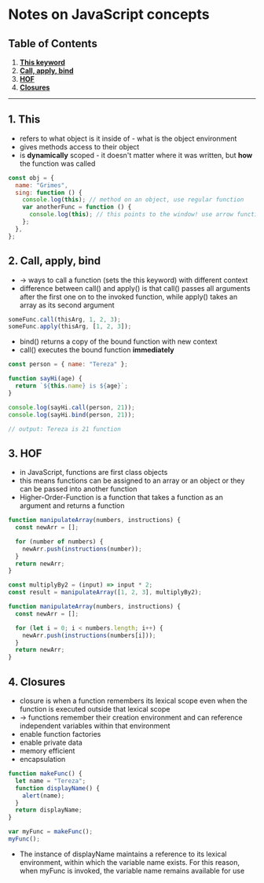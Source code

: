 # Notes on JavaScript concepts

## Table of Contents

1. **[This keyword](#1-this-keyword)**
2. **[Call, apply, bind](#2-call-apply-bind)**
3. **[HOF](#3-HOF)**
4. **[Closures](#4-Closures)**

---

## 1. This

- refers to what object is it inside of - what is the object environment
- gives methods access to their object
- is **dynamically** scoped - it doesn't matter where it was written, but **how** the function was called

```javascript
const obj = {
  name: "Grimes",
  sing: function () {
    console.log(this); // method on an object, use regular function
    var anotherFunc = function () {
      console.log(this); // this points to the window! use arrow function here instead
    };
  },
};
```

## 2. Call, apply, bind

- → ways to call a function (sets the this keyword) with different context
- difference between call() and apply() is that call() passes all arguments after the first one on to the invoked function, while apply() takes an array as its second argument

```javascript
someFunc.call(thisArg, 1, 2, 3);
someFunc.apply(thisArg, [1, 2, 3]);
```

- bind() returns a copy of the bound function with new context
- call() executes the bound function **immediately**

```javascript
const person = { name: "Tereza" };

function sayHi(age) {
  return `${this.name} is ${age}`;
}

console.log(sayHi.call(person, 21));
console.log(sayHi.bind(person, 21));

// output: Tereza is 21 function
```

## 3. HOF

- in JavaScript, functions are first class objects
- this means functions can be assigned to an array or an object or they can be passed into another function
- Higher-Order-Function is a function that takes a function as an argument and returns a function

```javascript
function manipulateArray(numbers, instructions) {
  const newArr = [];

  for (number of numbers) {
    newArr.push(instructions(number));
  }
  return newArr;
}

const multiplyBy2 = (input) => input * 2;
const result = manipulateArray([1, 2, 3], multiplyBy2);
```

```javascript
function manipulateArray(numbers, instructions) {
  const newArr = [];

  for (let i = 0; i < numbers.length; i++) {
    newArr.push(instructions(numbers[i]));
  }
  return newArr;
}
```

## 4. Closures

- closure is when a function remembers its lexical scope even when the function is executed outside that lexical scope
- → functions remember their creation environment and can reference independent variables within that environment
- enable function factories
- enable private data
- memory efficient
- encapsulation

```javascript
function makeFunc() {
  let name = "Tereza";
  function displayName() {
    alert(name);
  }
  return displayName;
}

var myFunc = makeFunc();
myFunc();
```

- The instance of displayName maintains a reference to its lexical environment, within which the variable name exists. For this reason, when myFunc is invoked, the variable name remains available for use
